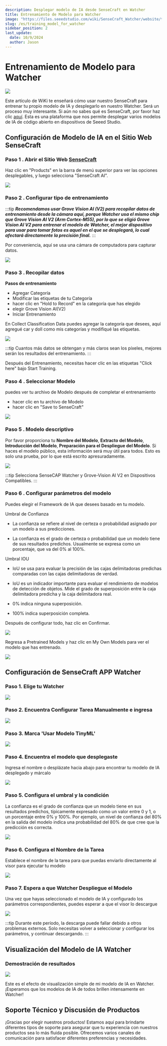 ```yaml
---
description: Desplegar modelo de IA desde SenseCraft en Watcher
title: Entrenamiento de Modelo para Watcher
image: "https://files.seeedstudio.com/wiki/SenseCraft_Watcher/website/top3.png"
slug: /es/training_model_for_watcher
sidebar_position: 2
last_update:
  date: 10/9/2024
  author: Jason
---
```


# Entrenamiento de Modelo para Watcher

<div style={{textAlign:'center'}}><img src="https://files.seeedstudio.com/wiki/SenseCraft_Watcher/website/top3.png" style={{width:1000, height:'auto'}}/></div>

Este artículo de WiKi te enseñará cómo usar nuestro SenseCraft para entrenar tu propio modelo de IA y desplegarlo en nuestro Watcher. Será un proceso muy interesante. Si aún no sabes qué es SenseCraft, por favor haz clic [aquí](https://sensecraft.seeed.cc/). Esta es una plataforma que nos permite desplegar varios modelos de IA de código abierto en dispositivos de Seeed Studio.

## Configuración de Modelo de IA en el Sitio Web SenseCraft

### Paso 1 . Abrir el Sitio Web [SenseCraft](https://sensecraft.seeed.cc/)

Haz clic en "Products" en la barra de menú superior para ver las opciones desplegables, y luego selecciona "SenseCraft AI".

<div style={{textAlign:'center'}}><img src="https://files.seeedstudio.com/wiki/SenseCraft_Watcher/website/1.png" style={{width:800, height:'auto'}}/></div>


### Paso 2 . Configurar tipo de entrenamiento

:::tip
**_Recomendamos usar Grove Vision AI (V2) para recopilar datos de entrenamiento desde la cámara aquí, porque Watcher usa el mismo chip que Grove Vision AI V2 (Arm Cortex-M55), por lo que se eligió Grove Vision AI V2 para entrenar el modelo de Watcher, el mejor dispositivo para usar para tomar fotos es aquel en el que se desplegará, lo cual afectará directamente la precisión final._**
:::

Por conveniencia, aquí se usa una cámara de computadora para capturar datos.


<div style={{textAlign:'center'}}><img src="https://files.seeedstudio.com/wiki/SenseCraft_Watcher/website/2.png" style={{width:800, height:'auto'}}/></div>

### Paso 3 . Recopilar datos

**Pasos de entrenamiento**

- Agregar Categoría
- Modificar las etiquetas de tu Categoría
- hacer clic en "Hold to Record" en la categoría que has elegido
- elegir Grove Vision AI(V2)
- Iniciar Entrenamiento

En Collect Classification Data puedes agregar la categoría que desees, aquí agregué car y doll como mis categorías y modifiqué las etiquetas.

<div style={{textAlign:'center'}}><img src="https://files.seeedstudio.com/wiki/SenseCraft_Watcher/website/3.png" style={{width:800, height:'auto'}}/></div>


:::tip
Cuantos más datos se obtengan y más claros sean los píxeles, mejores serán los resultados del entrenamiento.
:::

Después del Entrenamiento, necesitas hacer clic en las etiquetas "Click here" bajo Start Training.

### Paso 4 . Seleccionar Modelo

puedes ver tu archivo de Modelo después de completar el entrenamiento

- hacer clic en tu archivo de Modelo
- hacer clic en "Save to SenseCraft"

<div style={{textAlign:'center'}}><img src="https://files.seeedstudio.com/wiki/SenseCraft_Watcher/website/4.png" style={{width:800, height:'auto'}}/></div>

### Paso 5 . Modelo descriptivo

Por favor proporciona tu **Nombre del Modelo**, **Extracto del Modelo**, **Introducción del Modelo**, **Preparación para el Despliegue del Modelo**. Si haces el modelo público, esta información será muy útil para todos. Esto es solo una prueba, por lo que está escrito apresuradamente.

<div style={{textAlign:'center'}}><img src="https://files.seeedstudio.com/wiki/SenseCraft_Watcher/website/5(2).png" style={{width:800, height:'auto'}}/></div>


:::tip
Selecciona SenseCAP Watcher y Grove-Vision AI V2 en Dispositivos Compatibles.
:::

### Paso 6 . Configurar parámetros del modelo

Puedes elegir el Framework de IA que desees basado en tu modelo.

Umbral de Confianza
- La confianza se refiere al nivel de certeza o probabilidad asignado por un modelo a sus predicciones.

- La confianza es el grado de certeza o probabilidad que un modelo tiene de sus resultados predichos. Usualmente se expresa como un porcentaje, que va del 0% al 100%.

Umbral IOU
- IoU se usa para evaluar la precisión de las cajas delimitadoras predichas comparadas con las cajas delimitadoras de verdad.

- IoU es un indicador importante para evaluar el rendimiento de modelos de detección de objetos. Mide el grado de superposición entre la caja delimitadora predicha y la caja delimitadora real.

- 0% indica ninguna superposición.
- 100% indica superposición completa.

Después de configurar todo, haz clic en Confirmar.

<div style={{textAlign:'center'}}><img src="https://files.seeedstudio.com/wiki/SenseCraft_Watcher/website/6.png" style={{width:800, height:'auto'}}/></div>

Regresa a Pretrained Models y haz clic en My Own Models para ver el modelo que has entrenado.

<div style={{textAlign:'center'}}><img src="https://files.seeedstudio.com/wiki/SenseCraft_Watcher/website/7.png" style={{width:800, height:'auto'}}/></div>

## Configuración de SenseCraft APP Watcher

### Paso 1. Elige tu Watcher
<div style={{textAlign:'center'}}><img src="https://files.seeedstudio.com/wiki/SenseCraft_Watcher/website/20.jpg" style={{width:300, height:'auto'}}/></div>

### Paso 2. Encuentra Configurar Tarea Manualmente e ingresa
<div style={{textAlign:'center'}}><img src="https://files.seeedstudio.com/wiki/SenseCraft_Watcher/website/21.jpg" style={{width:300, height:'auto'}}/></div>

### Paso 3. Marca 'Usar Modelo TinyML'
<div style={{textAlign:'center'}}><img src="https://files.seeedstudio.com/wiki/SenseCraft_Watcher/website/22.jpg" style={{width:300, height:'auto'}}/></div>

### Paso 4. Encuentra el modelo que desplegaste

Ingresa el nombre o desplázate hacia abajo para encontrar tu modelo de IA desplegado y márcalo

<div style={{textAlign:'center'}}><img src="https://files.seeedstudio.com/wiki/SenseCraft_Watcher/website/23.jpg" style={{width:300, height:'auto'}}/></div>

### Paso 5. Configura el umbral y la condición

La confianza es el grado de confianza que un modelo tiene en sus resultados predichos, típicamente expresado como un valor entre 0 y 1, o un porcentaje entre 0% y 100%.
Por ejemplo, un nivel de confianza del 80% en la salida del modelo indica una probabilidad del 80% de que cree que la predicción es correcta.

<div style={{textAlign:'center'}}><img src="https://files.seeedstudio.com/wiki/SenseCraft_Watcher/website/24.jpg" style={{width:300, height:'auto'}}/></div>

### Paso 6. Configura el Nombre de la Tarea

Establece el nombre de la tarea para que puedas enviarlo directamente al visor para ejecutar tu modelo

<div style={{textAlign:'center'}}><img src="https://files.seeedstudio.com/wiki/SenseCraft_Watcher/website/25.jpg" style={{width:300, height:'auto'}}/></div>


### Paso 7. Espera a que Watcher Despliegue el Modelo

Una vez que hayas seleccionado el modelo de IA y configurado los parámetros correspondientes, puedes esperar a que el visor lo descargue

<div style={{textAlign:'center'}}><img src="https://files.seeedstudio.com/wiki/SenseCraft_Watcher/website/26.jpg" style={{width:500, height:'auto'}}/></div>


:::tip
Durante este período, la descarga puede fallar debido a otros problemas externos. Solo necesitas volver a seleccionar y configurar los parámetros, y continuar descargando.
:::

## Visualización del Modelo de IA Watcher

### Demostración de resultados

<div style={{textAlign:'center'}}><img src="https://files.seeedstudio.com/wiki/SenseCraft_Watcher/website/gif.gif" style={{width:500, height:'auto'}}/></div>

Este es el efecto de visualización simple de mi modelo de IA en Watcher. ¡Esperamos que los modelos de IA de todos brillen intensamente en Watcher!

## Soporte Técnico y Discusión de Productos
¡Gracias por elegir nuestros productos! Estamos aquí para brindarte diferentes tipos de soporte para asegurar que tu experiencia con nuestros productos sea lo más fluida posible. Ofrecemos varios canales de comunicación para satisfacer diferentes preferencias y necesidades.

<div class="button_tech_support_container">
<a href="https://forum.seeedstudio.com/" class="button_forum"></a>
<a href="https://www.seeedstudio.com/contacts" class="button_email"></a>
</div>

<div class="button_tech_support_container">
<a href="https://discord.gg/eWkprNDMU7" class="button_discord"></a>
<a href="https://github.com/Seeed-Studio/wiki-documents/discussions/69" class="button_discussion"></a>
</div>

